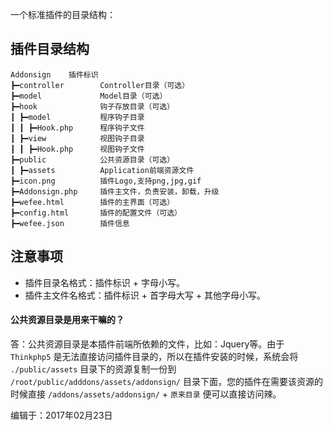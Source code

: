 一个标准插件的目录结构：

## 插件目录结构

```
Addonsign    插件标识
┣━controller        Controller目录（可选）
┣━model             Model目录（可选）
┣━hook              钩子存放目录（可选）
┃ ┣━model           程序钩子目录
┃ ┃ ┣━Hook.php      程序钩子文件
┃ ┣━view            视图钩子目录
┃ ┃ ┣━Hook.php      视图钩子文件
┣━public            公共资源目录（可选）
┃ ┣━assets          Application前端资源文件
┣━icon.png          插件Logo,支持png,jpg,gif
┣━Addonsign.php     插件主文件，负责安装，卸载，升级
┣━wefee.html        插件的主界面（可选）
┣━config.html       插件的配置文件（可选）
┣━wefee.json        插件信息
```


## 注意事项

+ 插件目录名格式：插件标识 + 字母小写。
+ 插件主文件名格式：插件标识 + 首字母大写 + 其他字母小写。

#### 公共资源目录是用来干嘛的？

答：公共资源目录是本插件前端所依赖的文件，比如：Jquery等。由于 `Thinkphp5` 是无法直接访问插件目录的，所以在插件安装的时候，系统会将 `./public/assets` 目录下的资源复制一份到 `/root/public/adddons/assets/addonsign/` 目录下面，您的插件在需要该资源的时候直接 `/addons/assets/addonsign/` + `原来目录` 便可以直接访问辣。



编辑于：2017年02月23日